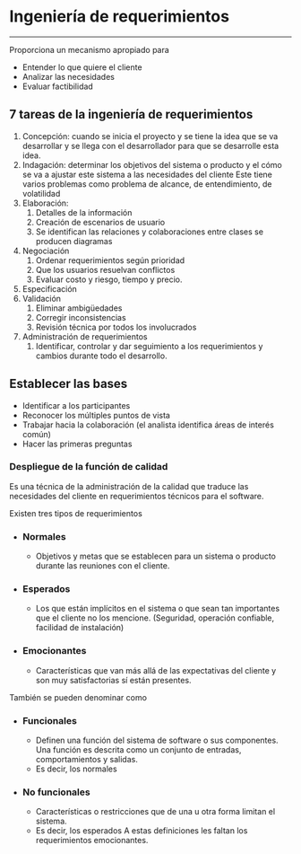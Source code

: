 # Ingeniería de requerimientos
---
Proporciona un mecanismo apropiado para
- Entender lo que quiere el cliente
- Analizar las necesidades
- Evaluar factibilidad

## 7 tareas de la ingeniería de requerimientos
1. Concepción: cuando se inicia el proyecto y se tiene la idea que se va  desarrollar y se llega con el desarrollador para que se desarrolle esta idea.
2. Indagación: determinar los objetivos del sistema o producto y el cómo se va a ajustar este sistema a las necesidades del cliente
Este tiene varios problemas como problema de alcance, de entendimiento, de volatilidad
3. Elaboración:
	1. Detalles de la información
	2. Creación de escenarios de usuario
	3. Se identifican las relaciones y colaboraciones entre clases se producen diagramas
4. Negociación
	1. Ordenar requerimientos según prioridad
	2. Que los usuarios resuelvan conflictos
	3. Evaluar costo y riesgo, tiempo y precio.
5. Especificación
6. Validación
	1. Eliminar ambigüedades
	2. Corregir inconsistencias
	3. Revisión técnica por todos los involucrados
7. Administración de requerimientos
	1. Identificar, controlar y dar seguimiento a los requerimientos  y cambios durante todo el desarrollo.

## Establecer las bases
- Identificar a los participantes
- Reconocer los múltiples puntos de vista
- Trabajar hacia la colaboración (el analista identifica áreas de interés común)
- Hacer las primeras preguntas

### Despliegue de la función de calidad
Es una técnica de la administración de la calidad que traduce las necesidades del cliente en requerimientos técnicos para el software.

Existen tres tipos de requerimientos

- ### Normales
	- Objetivos y metas que se establecen para un sistema o producto durante las reuniones con el cliente.
- ### Esperados
	- Los que están implícitos en el sistema o que sean tan importantes que el cliente no los mencione. (Seguridad, operación confiable, facilidad de instalación)
- ### Emocionantes
	- Características que van más allá de las expectativas del cliente y son muy satisfactorias sí están presentes.


También se pueden denominar como
- ### Funcionales
	- Definen una función del sistema de software o sus componentes. Una función es descrita como un conjunto de entradas, comportamientos y salidas.
	- Es decir, los normales
- ### No funcionales
	- Características o restricciones que de una u otra forma limitan el sistema.
	- Es decir, los esperados
A estas definiciones les faltan los requerimientos emocionantes.



